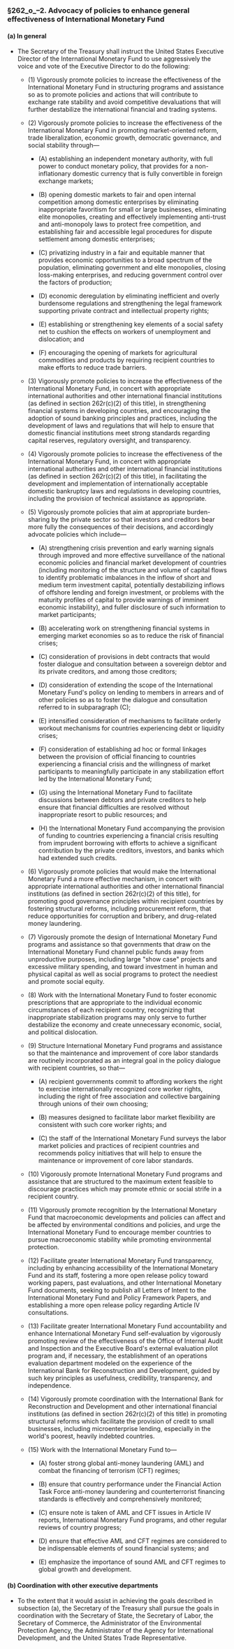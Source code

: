 ### §262_o_–2. Advocacy of policies to enhance general effectiveness of International Monetary Fund
#### (a) In general
* The Secretary of the Treasury shall instruct the United States Executive Director of the International Monetary Fund to use aggressively the voice and vote of the Executive Director to do the following:

  * (1) Vigorously promote policies to increase the effectiveness of the International Monetary Fund in structuring programs and assistance so as to promote policies and actions that will contribute to exchange rate stability and avoid competitive devaluations that will further destabilize the international financial and trading systems.

  * (2) Vigorously promote policies to increase the effectiveness of the International Monetary Fund in promoting market-oriented reform, trade liberalization, economic growth, democratic governance, and social stability through—

    * (A) establishing an independent monetary authority, with full power to conduct monetary policy, that provides for a non-inflationary domestic currency that is fully convertible in foreign exchange markets;

    * (B) opening domestic markets to fair and open internal competition among domestic enterprises by eliminating inappropriate favoritism for small or large businesses, eliminating elite monopolies, creating and effectively implementing anti-trust and anti-monopoly laws to protect free competition, and establishing fair and accessible legal procedures for dispute settlement among domestic enterprises;

    * (C) privatizing industry in a fair and equitable manner that provides economic opportunities to a broad spectrum of the population, eliminating government and elite monopolies, closing loss-making enterprises, and reducing government control over the factors of production;

    * (D) economic deregulation by eliminating inefficient and overly burdensome regulations and strengthening the legal framework supporting private contract and intellectual property rights;

    * (E) establishing or strengthening key elements of a social safety net to cushion the effects on workers of unemployment and dislocation; and

    * (F) encouraging the opening of markets for agricultural commodities and products by requiring recipient countries to make efforts to reduce trade barriers.


  * (3) Vigorously promote policies to increase the effectiveness of the International Monetary Fund, in concert with appropriate international authorities and other international financial institutions (as defined in section 262r(c)(2) of this title), in strengthening financial systems in developing countries, and encouraging the adoption of sound banking principles and practices, including the development of laws and regulations that will help to ensure that domestic financial institutions meet strong standards regarding capital reserves, regulatory oversight, and transparency.

  * (4) Vigorously promote policies to increase the effectiveness of the International Monetary Fund, in concert with appropriate international authorities and other international financial institutions (as defined in section 262r(c)(2) of this title), in facilitating the development and implementation of internationally acceptable domestic bankruptcy laws and regulations in developing countries, including the provision of technical assistance as appropriate.

  * (5) Vigorously promote policies that aim at appropriate burden-sharing by the private sector so that investors and creditors bear more fully the consequences of their decisions, and accordingly advocate policies which include—

    * (A) strengthening crisis prevention and early warning signals through improved and more effective surveillance of the national economic policies and financial market development of countries (including monitoring of the structure and volume of capital flows to identify problematic imbalances in the inflow of short and medium term investment capital, potentially destabilizing inflows of offshore lending and foreign investment, or problems with the maturity profiles of capital to provide warnings of imminent economic instability), and fuller disclosure of such information to market participants;

    * (B) accelerating work on strengthening financial systems in emerging market economies so as to reduce the risk of financial crises;

    * (C) consideration of provisions in debt contracts that would foster dialogue and consultation between a sovereign debtor and its private creditors, and among those creditors;

    * (D) consideration of extending the scope of the International Monetary Fund's policy on lending to members in arrears and of other policies so as to foster the dialogue and consultation referred to in subparagraph (C);

    * (E) intensified consideration of mechanisms to facilitate orderly workout mechanisms for countries experiencing debt or liquidity crises;

    * (F) consideration of establishing ad hoc or formal linkages between the provision of official financing to countries experiencing a financial crisis and the willingness of market participants to meaningfully participate in any stabilization effort led by the International Monetary Fund;

    * (G) using the International Monetary Fund to facilitate discussions between debtors and private creditors to help ensure that financial difficulties are resolved without inappropriate resort to public resources; and

    * (H) the International Monetary Fund accompanying the provision of funding to countries experiencing a financial crisis resulting from imprudent borrowing with efforts to achieve a significant contribution by the private creditors, investors, and banks which had extended such credits.


  * (6) Vigorously promote policies that would make the International Monetary Fund a more effective mechanism, in concert with appropriate international authorities and other international financial institutions (as defined in section 262r(c)(2) of this title), for promoting good governance principles within recipient countries by fostering structural reforms, including procurement reform, that reduce opportunities for corruption and bribery, and drug-related money laundering.

  * (7) Vigorously promote the design of International Monetary Fund programs and assistance so that governments that draw on the International Monetary Fund channel public funds away from unproductive purposes, including large "show case" projects and excessive military spending, and toward investment in human and physical capital as well as social programs to protect the neediest and promote social equity.

  * (8) Work with the International Monetary Fund to foster economic prescriptions that are appropriate to the individual economic circumstances of each recipient country, recognizing that inappropriate stabilization programs may only serve to further destabilize the economy and create unnecessary economic, social, and political dislocation.

  * (9) Structure International Monetary Fund programs and assistance so that the maintenance and improvement of core labor standards are routinely incorporated as an integral goal in the policy dialogue with recipient countries, so that—

    * (A) recipient governments commit to affording workers the right to exercise internationally recognized core worker rights, including the right of free association and collective bargaining through unions of their own choosing;

    * (B) measures designed to facilitate labor market flexibility are consistent with such core worker rights; and

    * (C) the staff of the International Monetary Fund surveys the labor market policies and practices of recipient countries and recommends policy initiatives that will help to ensure the maintenance or improvement of core labor standards.


  * (10) Vigorously promote International Monetary Fund programs and assistance that are structured to the maximum extent feasible to discourage practices which may promote ethnic or social strife in a recipient country.

  * (11) Vigorously promote recognition by the International Monetary Fund that macroeconomic developments and policies can affect and be affected by environmental conditions and policies, and urge the International Monetary Fund to encourage member countries to pursue macroeconomic stability while promoting environmental protection.

  * (12) Facilitate greater International Monetary Fund transparency, including by enhancing accessibility of the International Monetary Fund and its staff, fostering a more open release policy toward working papers, past evaluations, and other International Monetary Fund documents, seeking to publish all Letters of Intent to the International Monetary Fund and Policy Framework Papers, and establishing a more open release policy regarding Article IV consultations.

  * (13) Facilitate greater International Monetary Fund accountability and enhance International Monetary Fund self-evaluation by vigorously promoting review of the effectiveness of the Office of Internal Audit and Inspection and the Executive Board's external evaluation pilot program and, if necessary, the establishment of an operations evaluation department modeled on the experience of the International Bank for Reconstruction and Development, guided by such key principles as usefulness, credibility, transparency, and independence.

  * (14) Vigorously promote coordination with the International Bank for Reconstruction and Development and other international financial institutions (as defined in section 262r(c)(2) of this title) in promoting structural reforms which facilitate the provision of credit to small businesses, including microenterprise lending, especially in the world's poorest, heavily indebted countries.

  * (15) Work with the International Monetary Fund to—

    * (A) foster strong global anti-money laundering (AML) and combat the financing of terrorism (CFT) regimes;

    * (B) ensure that country performance under the Financial Action Task Force anti-money laundering and counterterrorist financing standards is effectively and comprehensively monitored;

    * (C) ensure note is taken of AML and CFT issues in Article IV reports, International Monetary Fund programs, and other regular reviews of country progress;

    * (D) ensure that effective AML and CFT regimes are considered to be indispensable elements of sound financial systems; and

    * (E) emphasize the importance of sound AML and CFT regimes to global growth and development.

#### (b) Coordination with other executive departments
* To the extent that it would assist in achieving the goals described in subsection (a), the Secretary of the Treasury shall pursue the goals in coordination with the Secretary of State, the Secretary of Labor, the Secretary of Commerce, the Administrator of the Environmental Protection Agency, the Administrator of the Agency for International Development, and the United States Trade Representative.